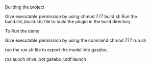 Building the project

Give executable permission by using chmod 777 build.sh
Run the build.sh(./build.sh) file to build the plugin in the build directory

To Run the demo

Give executable permission by using the command chmod 777 run.sh

run the run.sh file to export the model into gazebo,

roslaunch drive_bot gazebo_urdf.launch
